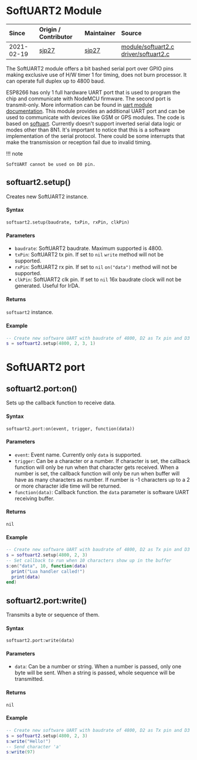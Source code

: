 # SoftUART2 Module
| Since  | Origin / Contributor  | Maintainer  | Source  |
| :----- | :-------------------- | :---------- | :------ |
|2021-02-19 | [sjp27](https://github.com/sjp27/) | [sjp27](https://github.com/sjp27/) | [module/softuart2.c](../../app/modules/softuart2.c) [driver/softuart2.c](../../app/driver/softuart2.c)  |

The SoftUART2 module offers a bit bashed serial port over GPIO pins making exclusive use of H/W timer 1 for timing, does not burn processor. It can operate full duplex up to 4800 baud.
    
ESP8266 has only 1 full hardware UART port that is used to program the chip and communicate with NodeMCU firmware. The second port is transmit-only. More information can be found in [uart module documentation](uart/). This module provides an additional UART port and can be used to communicate with devices like GSM or GPS modules. The code is based on [softuart](softuart/). Currently doesn't support inverted serial data logic or modes other than 8N1. It's important to notice that this is a software implementation of the serial protocol. There could be some interrupts that make the transmission or reception fail due to invalid timing.

!!! note

    SoftUART cannot be used on D0 pin.

## softuart2.setup()

Creates new SoftUART2 instance.

#### Syntax
`softuart2.setup(baudrate, txPin, rxPin, clkPin)`

#### Parameters
- `baudrate`: SoftUART2 baudrate. Maximum supported is 4800.
- `txPin`: SoftUART2 tx pin. If set to `nil` `write` method will not be supported.
- `rxPin`: SoftUART2 rx pin. If set to `nil` `on("data")` method will not be supported.
- `clkPin`: SoftUART2 clk pin. If set to `nil` 16x baudrate clock will not be generated. Useful for IrDA.

#### Returns
`softuart2` instance.

#### Example
```lua
-- Create new software UART with baudrate of 4800, D2 as Tx pin and D3 as Rx pin and D1 as Clk pin
s = softuart2.setup(4800, 2, 3, 1)
```

# SoftUART2 port


## softuart2.port:on()
Sets up the callback function to receive data.

#### Syntax
`softuart2.port:on(event, trigger, function(data))`

#### Parameters
- `event`: Event name. Currently only `data` is supported.
- `trigger`: Can be a character or a number. If character is set, the callback function will only be run when that character gets received. When a number is set, the callback function will only be run when buffer will have as many characters as number. If number is -1 characters up to a 2 or more character idle time will be returned.
- `function(data)`: Callback function. the `data` parameter is software UART receiving buffer.

#### Returns
`nil`

#### Example
```lua
-- Create new software UART with baudrate of 4800, D2 as Tx pin and D3 as Rx pin
s = softuart2.setup(4800, 2, 3)
-- Set callback to run when 10 characters show up in the buffer
s:on("data", 10, function(data)
  print("Lua handler called!")
  print(data)
end)
```

## softuart2.port:write()
Transmits a byte or sequence of them.

#### Syntax
`softuart2.port:write(data)`

#### Parameters
- `data`: Can be a number or string. When a number is passed, only one byte will be sent. When a string is passed, whole sequence will be transmitted.

#### Returns
`nil`

#### Example
```lua
-- Create new software UART with baudrate of 4800, D2 as Tx pin and D3 as Rx pin
s = softuart2.setup(4800, 2, 3)
s:write("Hello!")
-- Send character 'a'
s:write(97)
```
